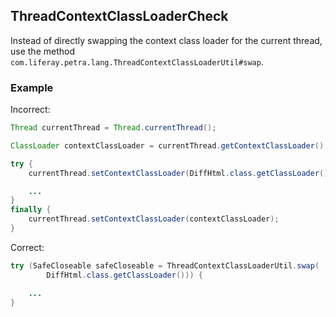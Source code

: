 ## ThreadContextClassLoaderCheck

Instead of directly swapping the context class loader for the current thread, use the method
`com.liferay.petra.lang.ThreadContextClassLoaderUtil#swap`.

### Example

Incorrect:

```java
Thread currentThread = Thread.currentThread();

ClassLoader contextClassLoader = currentThread.getContextClassLoader();

try {
    currentThread.setContextClassLoader(DiffHtml.class.getClassLoader());

    ...
}
finally {
    currentThread.setContextClassLoader(contextClassLoader);
}
```

Correct:

```java
try (SafeCloseable safeCloseable = ThreadContextClassLoaderUtil.swap(
        DiffHtml.class.getClassLoader())) {

	...
}
```